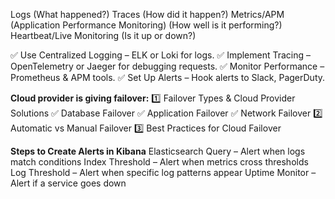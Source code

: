 Logs (What happened?)
Traces (How did it happen?)
Metrics/APM (Application Performance Monitoring) (How well is it performing?)
Heartbeat/Live Monitoring (Is it up or down?)

✅ Use Centralized Logging – ELK or Loki for logs.
✅ Implement Tracing – OpenTelemetry or Jaeger for debugging requests.
✅ Monitor Performance – Prometheus & APM tools.
✅ Set Up Alerts – Hook alerts to Slack, PagerDuty.

**Cloud provider is giving failover:**
1️⃣ Failover Types & Cloud Provider Solutions
✅ Database Failover
✅ Application Failover
✅ Network Failover
2️⃣ Automatic vs Manual Failover
3️⃣ Best Practices for Cloud Failover


**Steps to Create Alerts in Kibana**
Elasticsearch Query – Alert when logs match conditions
Index Threshold – Alert when metrics cross thresholds
Log Threshold – Alert when specific log patterns appear
Uptime Monitor – Alert if a service goes down
